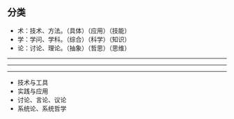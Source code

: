 ## 分类
- 术：技术、方法。（具体）（应用）（技能）
- 学：学问、学科。（综合）（科学）（知识）
- 论：讨论、理论。（抽象）（哲思）（思维）

---
---
---

- 技术与工具
- 实践与应用
- 讨论、言论、议论
- 系统论、系统哲学
